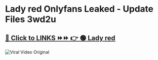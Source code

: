 
 # Lady red Onlyfans Leaked - Update Files 3wd2u

## <h2><a href="https://clipsfans.com/Lady_red&ref=git">🔗 Click to LINKS ⏩⏩ 👉 🟢 Lady red </a></h2>

<a href="https://clipsfans.com/Lady_red&ref=git" rel="nofollow" data-target="animated-image.originalLink"><img src="https://i.ibb.co.com/xMMVF88/686577567.gif" alt="Viral Video Original" style="max-width: 100%; display: inline-block;" data-target="animated-image.originalImage"></a>

